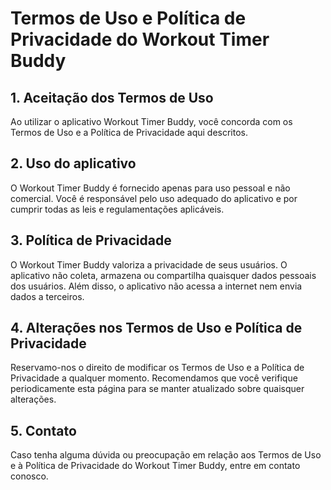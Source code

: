 # Termos de Uso e Política de Privacidade do Workout Timer Buddy

## 1. Aceitação dos Termos de Uso

Ao utilizar o aplicativo Workout Timer Buddy, você concorda com os Termos de Uso e a Política de Privacidade aqui descritos.

## 2. Uso do aplicativo

O Workout Timer Buddy é fornecido apenas para uso pessoal e não comercial. Você é responsável pelo uso adequado do aplicativo e por cumprir todas as leis e regulamentações aplicáveis.

## 3. Política de Privacidade

O Workout Timer Buddy valoriza a privacidade de seus usuários. O aplicativo não coleta, armazena ou compartilha quaisquer dados pessoais dos usuários. Além disso, o aplicativo não acessa a internet nem envia dados a terceiros.

## 4. Alterações nos Termos de Uso e Política de Privacidade

Reservamo-nos o direito de modificar os Termos de Uso e a Política de Privacidade a qualquer momento. Recomendamos que você verifique periodicamente esta página para se manter atualizado sobre quaisquer alterações.

## 5. Contato

Caso tenha alguma dúvida ou preocupação em relação aos Termos de Uso e à Política de Privacidade do Workout Timer Buddy, entre em contato conosco.
